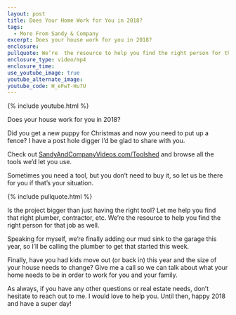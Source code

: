 ```yaml
---
layout: post
title: Does Your Home Work for You in 2018?
tags:
  - More From Sandy & Company
excerpt: Does your house work for you in 2018?
enclosure:
pullquote: We’re  the resource to help you find the right person for the job.
enclosure_type: video/mp4
enclosure_time:
use_youtube_image: true
youtube_alternate_image:
youtube_code: H_eFwT-Hu7U
---
```



{% include youtube.html %}

Does your house work for you in 2018?

Did you get a new puppy for Christmas and now you need to put up a fence? I have a post hole digger I’d be glad to share with you.

Check out [SandyAndCompanyVideos.com/Toolshed](/toolshed.html) and browse all the tools we’d let you use.

Sometimes you need a tool, but you don’t need to buy it, so let us be there for you if that’s your situation.

{% include pullquote.html %}

Is the project bigger than just having the right tool? Let me help you find that right plumber, contractor, etc. We’re the resource to help you find the right person for that job as well.

Speaking for myself, we’re finally adding our mud sink to the garage this year, so I’ll be calling the plumber to get that started this week.

Finally, have you had kids move out (or back in) this year and the size of your house needs to change? Give me a call so we can talk about what your home needs to be in order to work for you and your family.

As always, if you have any other questions or real estate needs, don’t hesitate to reach out to me. I would love to help you. Until then, happy 2018 and have a super day!
